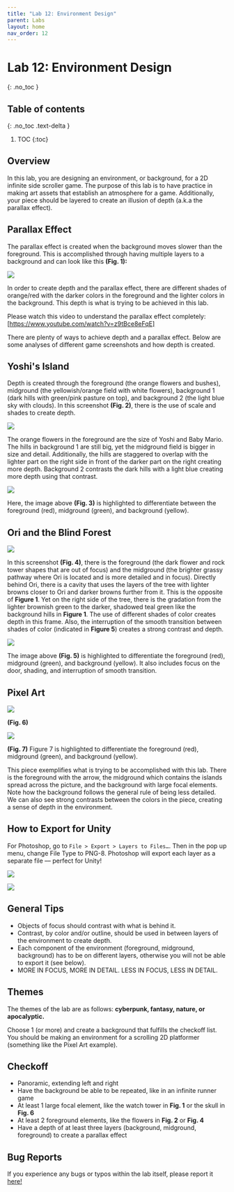```yaml
---
title: "Lab 12: Environment Design"
parent: Labs
layout: home
nav_order: 12
---
```


# Lab 12: Environment Design
{: .no_toc }

## Table of contents
{: .no_toc .text-delta }

1. TOC
{:toc}

## Overview
In this lab, you are designing an environment, or background, for a 2D infinite side scroller game. The purpose of this lab is to have practice in making art assets that establish an atmosphere for a game. Additionally, your piece should be layered to create an illusion
of depth (a.k.a the parallax effect).


## Parallax Effect
The parallax effect is created when the background moves slower than the foreground. This is accomplished through having multiple layers to a background and can look like this **(Fig. 1):**

![](images\image1.png)

In order to create depth and the parallax effect, there are different shades of orange/red with the darker colors in the foreground and the lighter colors in the background. This depth is what is trying to be achieved in this lab.

Please watch this video to understand the parallax effect completely: [https://www.youtube.com/watch?v=z9tBce8eFqE]

There are plenty of ways to achieve depth and a parallax effect. Below are some analyses of different game screenshots and how depth is created.

## Yoshi's Island

Depth is created through the foreground (the orange flowers and bushes), midground (the yellowish/orange field with white flowers), background 1 (dark hills with green/pink pasture on top), and background 2 (the light blue sky with clouds). In this screenshot **(Fig. 2)**, there is the use of scale and shades to create depth. 

![](images\image2.png)

The orange flowers in the foreground are the size of Yoshi and Baby Mario. The hills in background 1 are still big, yet the midground field is bigger in size and detail. Additionally, the hills are staggered to overlap with the lighter part on the right side in front of the darker part on the right creating more depth. Background 2 contrasts the dark hills with a light blue creating more depth using that contrast.

![](images\image5.png)

Here, the image above **(Fig. 3)** is highlighted to differentiate between the foreground (red), midground (green), and background (yellow).

## Ori and the Blind Forest

![](images\image9.png)

In this screenshot **(Fig. 4)**, there is the foreground (the dark flower and rock tower shapes that are out of focus) and the midground (the brighter grassy pathway where Ori is located and is more detailed and in focus). Directly behind Ori, there is a cavity that uses the layers of the tree with lighter browns closer to Ori and darker browns further from it. This is the opposite of **Figure 1**. Yet on the right side of the tree, there is the gradation from the lighter brownish green to the darker, shadowed teal green like the background hills in **Figure 1**. The use of different shades of color creates depth in this frame. Also, the interruption of the smooth transition between shades of color (indicated in **Figure 5**) creates a strong contrast and depth.

![](images\image4.png)

The image above **(Fig. 5)** is highlighted to differentiate the foreground (red), midground (green), and background (yellow). It also includes focus on the door, shading, and interruption of smooth transition.

## Pixel Art

![](images\image3.png)

**(Fig. 6)**

![](images\image6.png)

**(Fig. 7)** Figure 7 is highlighted to differentiate the foreground (red), midground (green), and background (yellow).

This piece exemplifies what is trying to be accomplished with this lab. There is the foreground with the arrow, the midground which contains the islands spread across the picture, and the background with large focal elements. Note how the background follows the general rule of being less detailed. We can also see strong contrasts between the colors in the piece, creating a sense of depth in the environment.

## How to Export for Unity

For Photoshop, go to `File > Export > Layers to Files…`. Then in the pop up menu, change File Type to PNG-8. Photoshop will export each layer as a separate file –– perfect for Unity!

![](images\image7.png)

![](images\image8.png)

## General Tips

- Objects of focus should contrast with what is behind it.
- Contrast, by color and/or outline, should be used in between layers of the environment to create depth.
- Each component of the environment (foreground, midground, background) has to be on different layers, otherwise you will not be able to export it (see below). 
- MORE IN FOCUS, MORE IN DETAIL. LESS IN FOCUS, LESS IN DETAIL. 

## Themes

The themes of the lab are as follows: **cyberpunk, fantasy, nature, or apocalyptic.**

Choose 1 (or more) and create a background that fulfills the checkoff list. You should be making an environment for a scrolling 2D platformer (something like the Pixel Art example).

## Checkoff

- Panoramic, extending left and right
- Have the background be able to be repeated, like in an infinite runner game
- At least 1 large focal element, like the watch tower in **Fig. 1** or the skull in **Fig. 6**
- At least 2 foreground elements, like the flowers in **Fig. 2** or **Fig. 4**
- Have a depth of at least three layers (background, midground, foreground) to create a parallax effect

## Bug Reports
If you experience any bugs or typos within the lab itself, please report it [here!]

[here!]: https://forms.gle/1C2GPHGDHCQo3WWe7 
[https://www.youtube.com/watch?v=z9tBce8eFqE]: https://www.youtube.com/watch?v=z9tBce8eFqE